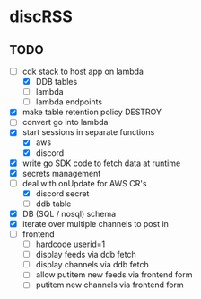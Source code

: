# discRSS


## TODO

- [ ] cdk stack to host app on lambda
  - [x] DDB tables
  - [ ] lambda
  - [ ] lambda endpoints
- [x] make table retention policy DESTROY
- [ ] convert go into lambda
- [x] start sessions in separate functions
  - [x] aws
  - [x] discord
- [x] write go SDK code to fetch data at runtime
- [x] secrets management
- [ ] deal with onUpdate for AWS CR's
  - [x] discord secret
  - [ ] ddb table
- [x] DB (SQL / nosql) schema
- [x] iterate over multiple channels to post in
- [ ] frontend
  - [ ] hardcode userid=1
  - [ ] display feeds via ddb fetch
  - [ ] display channels via ddb fetch
  - [ ] allow putitem new feeds via frontend form 
  - [ ] putitem new channels via frontend form
